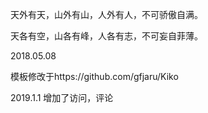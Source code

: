天外有天，山外有山，人外有人，不可骄傲自满。

天各有空，山各有峰，人各有志，不可妄自菲薄。

2018.05.08

模板修改于https://github.com/gfjaru/Kiko

2019.1.1 增加了访问，评论
